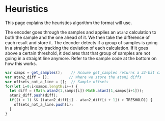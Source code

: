 # Heuristics
This page explains the heuristics algorithm the format will use.

The encoder goes through the samples and applies an `atan2` calculation to both the sample and the one ahead of it. We then take the difference of each result and store it. The decoder detects if a group of samples is going in a straight line by tracking the deviation of each calculation. If it goes above a certain threshold, it declares that that group of samples are not going in a straight line anymore. Refer to the sample code at the bottom on how this works.


```js
var samps = get_samples();    // Assume get_samples returns a 32-bit signed integer array
var atan2_diff = [];         // Where we store the atan2 diffs
var offsets_not_a_line = [];  // Sample offsets
for(let i=0;i<samps.length;i++) {
  let diff = (Math.atan2(1,samps[i])-Math.atan2(1,samps[i+1]));
  atan2_diff.push(diff);
  if((i > 1) && ((atan2_diff[i] - atan2_diff[i + 1]) > TRESHOLD)) {
    offsets_not_a_line.push(i);
  }
}
```